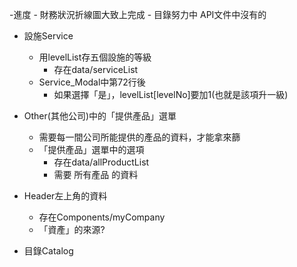 -進度
	- 財務狀況折線圖大致上完成
	- 目錄努力中
API文件中沒有的
- 設施Service
	- 用levelList存五個設施的等級
		- 存在data/serviceList
	- Service_Modal中第72行後
		- 如果選擇「是」，levelList[levelNo]要加1(也就是該項升一級)

- Other(其他公司)中的「提供產品」選單
	- 需要每一間公司所能提供的產品的資料，才能拿來篩
	- 「提供產品」選單中的選項
		- 存在data/allProductList
		- 需要 所有產品 的資料
- Header左上角的資料
	- 存在Components/myCompany
	- 「資產」的來源?

- 目錄Catalog
	

	
	
